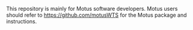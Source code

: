 This repository is mainly for Motus software developers. Motus users should refer to https://github.com/motusWTS for the Motus package and instructions.

